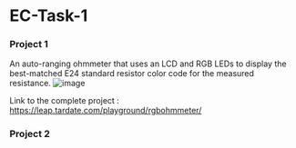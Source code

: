 # EC-Task-1

### Project 1
An auto-ranging ohmmeter that uses an LCD and RGB LEDs to display the best-matched E24 standard resistor color code for the measured resistance.
![image](https://user-images.githubusercontent.com/85746610/128638181-36d4ef24-991d-4fac-93fd-d9f9b5b131cc.png)

Link to the complete project : https://leap.tardate.com/playground/rgbohmmeter/

### Project 2
